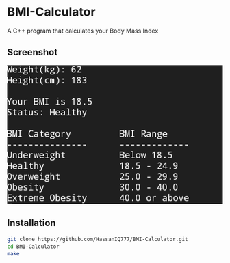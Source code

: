 # BMI-Calculator
A C++ program that calculates your Body Mass Index

## Screenshot
![Showcase](assets/usage.png)

## Installation
```bash
git clone https://github.com/HassanIQ777/BMI-Calculator.git
cd BMI-Calculator
make